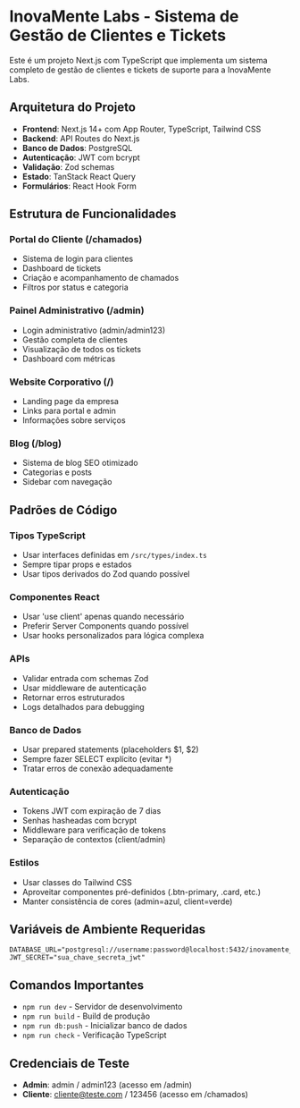 <!-- Use this file to provide workspace-specific custom instructions to Copilot. For more details, visit https://code.visualstudio.com/docs/copilot/copilot-customization#_use-a-githubcopilotinstructionsmd-file -->

# InovaMente Labs - Sistema de Gestão de Clientes e Tickets

Este é um projeto Next.js com TypeScript que implementa um sistema completo de gestão de clientes e tickets de suporte para a InovaMente Labs.

## Arquitetura do Projeto

- **Frontend**: Next.js 14+ com App Router, TypeScript, Tailwind CSS
- **Backend**: API Routes do Next.js
- **Banco de Dados**: PostgreSQL
- **Autenticação**: JWT com bcrypt
- **Validação**: Zod schemas
- **Estado**: TanStack React Query
- **Formulários**: React Hook Form

## Estrutura de Funcionalidades

### Portal do Cliente (/chamados)
- Sistema de login para clientes
- Dashboard de tickets
- Criação e acompanhamento de chamados
- Filtros por status e categoria

### Painel Administrativo (/admin)
- Login administrativo (admin/admin123)
- Gestão completa de clientes
- Visualização de todos os tickets
- Dashboard com métricas

### Website Corporativo (/)
- Landing page da empresa
- Links para portal e admin
- Informações sobre serviços

### Blog (/blog)
- Sistema de blog SEO otimizado
- Categorias e posts
- Sidebar com navegação

## Padrões de Código

### Tipos TypeScript
- Usar interfaces definidas em `/src/types/index.ts`
- Sempre tipar props e estados
- Usar tipos derivados do Zod quando possível

### Componentes React
- Usar 'use client' apenas quando necessário
- Preferir Server Components quando possível
- Usar hooks personalizados para lógica complexa

### APIs
- Validar entrada com schemas Zod
- Usar middleware de autenticação
- Retornar erros estruturados
- Logs detalhados para debugging

### Banco de Dados
- Usar prepared statements (placeholders $1, $2)
- Sempre fazer SELECT explícito (evitar *)
- Tratar erros de conexão adequadamente

### Autenticação
- Tokens JWT com expiração de 7 dias
- Senhas hasheadas com bcrypt
- Middleware para verificação de tokens
- Separação de contextos (client/admin)

### Estilos
- Usar classes do Tailwind CSS
- Aproveitar componentes pré-definidos (.btn-primary, .card, etc.)
- Manter consistência de cores (admin=azul, client=verde)

## Variáveis de Ambiente Requeridas

```
DATABASE_URL="postgresql://username:password@localhost:5432/inovamente_db"
JWT_SECRET="sua_chave_secreta_jwt"
```

## Comandos Importantes

- `npm run dev` - Servidor de desenvolvimento
- `npm run build` - Build de produção
- `npm run db:push` - Inicializar banco de dados
- `npm run check` - Verificação TypeScript

## Credenciais de Teste

- **Admin**: admin / admin123 (acesso em /admin)
- **Cliente**: cliente@teste.com / 123456 (acesso em /chamados)
